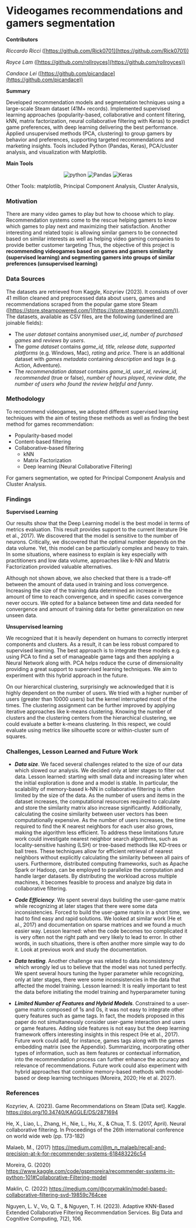 # Videogames recommendations and gamers segmentation

**Contributors**

*Riccardo Ricci* ([https://github.com/Rick0701](https://github.com/Rick0701))

*Royce Lam* ([https://github.com/rollroyces](https://github.com/rollroyces))

*Candace Lei* ([https://github.com/picandace](https://github.com/picandace))

**Summary**

Developed recommendation models and segmentation techniques using a large-scale Steam dataset (41M+ records). Implemented supervised learning approaches (popularity-based, collaborative and content filtering, kNN, matrix factorization, neural collaborative filtering with Keras) to predict game preferences, with deep learning delivering the best performance. Applied unsupervised methods (PCA, clustering) to group gamers by behavior and preferences, supporting targeted recommendations and marketing insights. Tools included Python (Pandas, Keras), PCA/cluster analysis, and visualization with Matplotlib.

**Main Tools**

<div align="center">
<img src="https://img.shields.io/badge/python-3776AB?style=for-the-badge&logo=python&logoColor=white" alt="python" />
<img src='https://img.shields.io/badge/Pandas-150458?style=for-the-badge&logo=pandas&logoColor=white' alt='Pandas' />
<img src='https://img.shields.io/badge/Keras-FF0000?style=for-the-badge&logo=keras&logoColor=white' alt='Keras' />
</div>

Other Tools: matplotlib, Principal Component Analysis, Cluster Analysis, 

### Motivation

There are many video games to play but how to choose which to play. Recommendation systems come to the rescue helping gamers to know which games to play next and maximizing their satisfaction. Another interesting and related topic is allowing similar gamers to be connected based on similar interests as well as helping video gaming companies to provide better customer targeting
Thus, the objective of this project is **recommending videogames based on games and gamers similarity (supervised learning) and segmenting gamers into groups of similar preferences (unsupervised learning)**

### Data Sources
The datasets are retrieved from Kaggle, Kozyriev (2023). It consists of over 41 million cleaned and preprocessed data about users, games and recommendations scraped from the popular game store Steam ([https://store.steampowered.com/](https://store.steampowered.com/)). The datasets, available as CSV files,  are the following (underlined are joinable fields):
- The *user dataset* contains anonymised *user_id*, *number of purchased games* and *reviews by users*. 
- The *game dataset* contains *game_id, title, release date, supported platforms* (e.g. Windows, Mac), *rating* and *price*. There is an additional dataset with *games metadata* containing *description* and *tags* (e.g. Action, Adventure). 
- The *recommendation dataset* contains *game_id, user_id, review_id, recommended* (true or false), *number of hours played, review date, the number of users who found the review helpful and funny*.   

### Methodology

To reccommend videogames, we adopted different supervised learning techniques with the aim of testing these methods as well as finding the best method for games recommendation:
- Popularity-based model
- Content-based filtering
- Collaborative-based filtering
    - kNN
    - Matrix Factorization
    - Deep learning (Neural Collaborative Filtering)

For gamers segmentation, we opted for Principal Component Analysis and Cluster Analysis.

### Findings

**Supervised Learning**

Our results show that the Deep Learning model is the best model in terms of metrics evaluation. This result provides support to the current literature (He et al., 2017). We discovered that the model is sensitive to the number of neurons. Critically, we discovered that the optimal number depends on the data volume. Yet, this model can be particularly complex and heavy to train. In some situations, where easiness to explain is key especially with practitioners and low data volume, approaches like k-NN and Matrix Factorization provided valuable alternatives.

Although not shown above, we also checked that there is a trade-off between the amount of data used in training and loss convergence. Increasing the size of the training data determined an increase in the amount of time to reach convergence, and in specific cases convergence never occurs. We opted for a balance between time and data needed for convergence and amount of training data for better generalization on new unseen data.

**Unsupervised learning** 

We recognized that it is heavily dependent on humans to correctly interpret components and clusters. As a result, it can be less robust compared to supervised learning. The best approach is to integrate these models e.g. using PCA to find a set of manageable game tags and then applying a Neural Network along with. PCA helps reduce the curse of dimensionality providing a great support to supervised learning techniques. We aim to experiment with this hybrid approach in the future.

On our hierarchical clustering, surprisingly we acknowledged that it is highly dependent on the number of users. We tried with a higher number of users (greater than 10000 users) but the kernel interrupted most of the times. The clustering assignment can be further improved by applying iterative approaches like k-means clustering. Knowing the number of clusters and the clustering centers from the hierarchical clustering, we could evaluate a better k-means clustering. In this respect, we could evaluate using metrics like silhouette score or within-cluster sum of squares. 

### Challenges, Lesson Learned and Future Work

- ***Data size***. We faced several challenges related to the size of our data which slowed our analysis. We decided only at later stages to filter out data. 
Lesson learned: starting with small data and increasing later when the initial exploration is done and a model is stable. In particular, the scalability of memory-based k-NN in collaborative filtering is often limited by the size of the data. 
As the number of users and items in the dataset increases, the computational resources required to calculate and store the similarity matrix also increase significantly. Additionally, calculating the cosine similarity between user vectors has been computationally expensive. As the number of users increases, the time required to find the K nearest neighbors for each user also grows, making the algorithm less efficient. To address these limitations future work could investigate nearest neighbor search algorithms, such as locality-sensitive hashing (LSH) or tree-based methods like KD-trees or ball trees. These techniques allow for efficient retrieval of nearest neighbors without explicitly calculating the similarity between all pairs of users. Furthermore, distributed computing frameworks, such as Apache Spark or Hadoop, can be employed to parallelize the computation and handle larger datasets. By distributing the workload across multiple machines, it becomes feasible to process and analyze big data in collaborative filtering.

- ***Code Efficiency***. We spent several days building the user-game matrix while recognizing at later stages that there were some data inconsistencies. Forced to build the user-game matrix in a short time, we had to find easy and rapid solutions. We looked at similar work (He et al., 2017) and documentation on sparse matrices and we found a much easier way. 
Lesson learned: when the code becomes too complicated it is very often not the right path and very likely to lead to error. In other words, in such situations, there is often another more simple way to do it. Look at previous work and study the documentation.

- ***Data testing***. Another challenge was related to data inconsistency which wrongly led us to believe that the model was not tuned perfectly. We spent several hours tuning the hyper parameter while recognizing, only at later stages, there were some inconsistencies in the data that affected the model training. 
Lesson learned: It is really important to test the data before initiating the model training and hyperparameter tuning

- ***Limited Number of Features and Hybrid Models***. Constrained to a user-game matrix composed of 1s and 0s, it was not easy to integrate other query features such as game tags. In fact, the models proposed in this paper do not simultaneously consider user-game interaction and users or game features. Adding side features is not easy but the deep learning framework offers interesting insights in this respect (He et al., 2017). Future work could add, for instance, games tags along with the games embedding matrix (see the Appendix). Summarizing, incorporating other types of information, such as item features or contextual information, into the recommendation process can further enhance the accuracy and relevance of recommendations.  Future work could also experiment with hybrid approaches that combine memory-based methods with model-based or deep learning techniques (Moreira, 2020; He et al. 2027).



### References

Kozyriev, A. (2023). Game Recommendations on Steam [Data set]. Kaggle. https://doi.org/10.34740/KAGGLE/DS/2871694

He, X., Liao, L., Zhang, H., Nie, L., Hu, X., & Chua, T. S. (2017, April). Neural collaborative filtering. In Proceedings of the 26th international conference on world wide web (pp. 173-182)

Malaeb, M., (2017) https://medium.com/@m_n_malaeb/recall-and-precision-at-k-for-recommender-systems-618483226c54

Moreira, G. (2020) https://www.kaggle.com/code/gspmoreira/recommender-systems-in-python-101#Collaborative-Filtering-model 

Maklin, C. (2022) https://medium.com/@corymaklin/model-based-collaborative-filtering-svd-19859c764cee 

Nguyen, L. V., Vo, Q. T., & Nguyen, T. H. (2023). Adaptive KNN-Based Extended Collaborative Filtering Recommendation Services. Big Data and Cognitive Computing, 7(2), 106.

